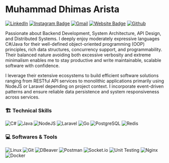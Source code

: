 # Muhammad Dhimas Arista
[![LinkedIn](https://custom-icon-badges.demolab.com/badge/LinkedIn-0A66C2?logo=linkedin-white&logoColor=fff)](https://www.linkedin.com/in/dhimasarista/)
[![Instagram Badge](https://img.shields.io/badge/-Instagram-purple?logo=instagram&logoColor=white&link=https://instagram.com/codedhims/)](https://www.instagram.com/codedhims)
[![Gmail](https://img.shields.io/badge/-Gmail-c14438?style=flat&logo=Gmail&logoColor=white)](mailto:mdhimasarista@gmail.com)
[![Website Badge](https://img.shields.io/badge/-Website-c14438?style=flat&logo=Google-Chrome&logoColor=white&link=https://dhimasarista.github.io)](https://dhimasarista.github.io)
[![Github](https://img.shields.io/github/followers/dhimasarista?label=Follow&style=social)](https://github.com/dhimasarista)

Passionate about Backend Development, System Architecture, API Design, and Distributed Systems. I deeply enjoy moderately expressive languages C#/Java for their well-defined object-oriented programming (OOP) principles, rich data structures, concurrency support, and programmability. Their balanced nature avoiding both excessive verbosity and extreme minimalism enables me to stay productive and write maintainable, scalable software with confidence.

I leverage their extensive ecosystems to build efficient software solutions ranging from RESTful API services to monolithic applications primarily using NodeJS or Laravel depending on project context. I incorporate event-driven patterns and ensure reliable data persistence and system responsiveness across services. 

### 🏗️ Technical Skills
![C#](https://custom-icon-badges.demolab.com/badge/CSharp-%23E0559F.svg?logo=cshrp&logoColor=white)
![Java](https://img.shields.io/badge/Java-%23F1413D.svg?logo=openjdk&logoColor=white)
![NodeJS](https://img.shields.io/badge/NodeJS-339933.svg?logo=node.js&logoColor=white)
![Laravel](https://img.shields.io/badge/Laravel-EB6A4A?logo=laravel&logoColor=white)
![Go](https://img.shields.io/badge/Golang-%2300ADD8.svg?logo=go&logoColor=white)
![PostgreSQL](https://img.shields.io/badge/PostgreSQL-0056A3?logo=postgresql&logoColor=white)
![Redis](https://img.shields.io/badge/Redis-ED5454?logo=redis&logoColor=white)

### 💻 Softwares & Tools
![Linux](https://img.shields.io/badge/Linux-%23FCC624?logo=linux&logoColor=black)
![Git](https://img.shields.io/badge/Git-%23F1502F?logo=git&logoColor=white)
![DBeaver](https://img.shields.io/badge/DBeaver-%234A90E2?logo=dbeaver&logoColor=white)
![Postman](https://img.shields.io/badge/Postman-%23FF6C37?logo=postman&logoColor=white)
![Socket.io](https://img.shields.io/badge/SocketIO-%23B0B0B0?logo=socketdotio&logoColor=black&color=white)
![Unit Testing](https://img.shields.io/badge/Unit%20Testing-%23FF5722?logo=jest&logoColor=white)
![Nginx](https://img.shields.io/badge/Nginx-%23009639?logo=nginx&logoColor=white)
![Docker](https://img.shields.io/badge/Docker-%232496ED?logo=docker&logoColor=white)


<!--
![MSSQL](https://custom-icon-badges.demolab.com/badge/MSSQL-EB5A5A.svg?logo=mssql&logoColor=white)
![MySQL](https://img.shields.io/badge/MySQL-4C9EC7?logo=mysql&logoColor=white)
